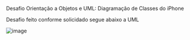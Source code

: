 Desafio Orientação a Objetos e UML: Diagramação de Classes do iPhone

Desafio feito conforme solicidado segue abaixo a UML

![image](https://github.com/rodolfonemes/dio-trilha-basico/assets/31015589/afb6c80b-4745-4c69-8559-a7e2683899d7)

